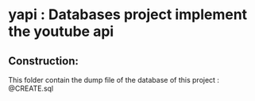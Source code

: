 # yapi : Databases project implement the youtube api
## Construction:
This folder contain the dump file of the database of this project :
@CREATE.sql